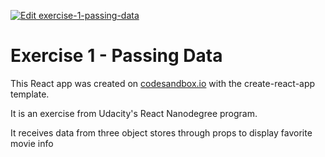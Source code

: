 [![Edit exercise-1-passing-data](https://codesandbox.io/static/img/play-codesandbox.svg)](https://codesandbox.io/s/42xj4xq7l4)

# Exercise 1 - Passing Data

This React app was created on [codesandbox.io](https://codesandbox.io) with the create-react-app template.

It is an exercise from Udacity's React Nanodegree program.

It receives data from three object stores through props to display favorite movie info
